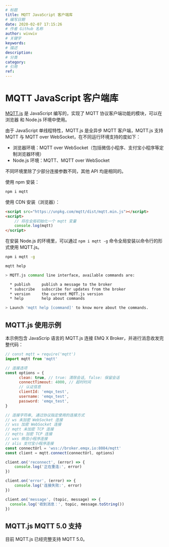 ```yaml
---
# 标题
title: MQTT JavaScript 客户端库
# 编写日期
date: 2020-02-07 17:15:26
# 作者 Github 名称
author: wivwiv
# 关键字
keywords:
# 描述
description:
# 分类
category: 
# 引用
ref:
---
```



# MQTT JavaScript 客户端库

[MQTT.js](https://www.npmjs.com/package/mqtt) 是 JavaScript 编写的，实现了 MQTT 协议客户端功能的模块，可以在浏览器 和 Node.js 环境中使用。

由于 JavaScript 单线程特性，MQTT.js 是全异步 MQTT 客户端，MQTT.js 支持 MQTT 与 MQTT over WebSocket，在不同运行环境支持的度如下：

- 浏览器环境：MQTT over WebSocket（包括微信小程序、支付宝小程序等定制浏览器环境）
- Node.js 环境：MQTT、MQTT over WebSocket

不同环境里除了少部分连接参数不同，其他 API 均是相同的。

使用 npm 安装：

```bash
npm i mqtt
```

使用 CDN 安装（浏览器）：

```html
<script src="https://unpkg.com/mqtt/dist/mqtt.min.js"></script>
<script>
    // 将在全局初始化一个 mqtt 变量
    console.log(mqtt)
</script>
```

在安装 Node.js 的环境里，可以通过 `npm i mqtt -g` 命令全局安装以命令行的形式使用 MQTT.js。

```bash
npm i mqtt -g

mqtt help

> MQTT.js command line interface, available commands are:

  * publish     publish a message to the broker
  * subscribe   subscribe for updates from the broker
  * version     the current MQTT.js version
  * help        help about commands

> Launch 'mqtt help [command]' to know more about the commands.
```

## MQTT.js 使用示例

本示例包含 JavaScrip 语言的 MQTT.js 连接 EMQ X Broker，并进行消息收发完整代码：

```javascript
// const mqtt = require('mqtt')
import mqtt from 'mqtt'

// 连接选项
const options = {
      clean: true, // true: 清除会话, false: 保留会话
      connectTimeout: 4000, // 超时时间
      // 认证信息
      clientId: 'emqx_test',
      username: 'emqx_test',
      password: 'emqx_test',
}

// 连接字符串, 通过协议指定使用的连接方式
// ws 未加密 WebSocket 连接
// wss 加密 WebSocket 连接
// mqtt 未加密 TCP 连接
// mqtts 加密 TCP 连接
// wxs 微信小程序连接
// alis 支付宝小程序连接
const connectUrl = 'wss://broker.emqx.io:8084/mqtt'
const client = mqtt.connect(connectUrl, options)

client.on('reconnect', (error) => {
    console.log('正在重连:', error)
})

client.on('error', (error) => {
    console.log('连接失败:', error)
})

client.on('message', (topic, message) => {
  console.log('收到消息：', topic, message.toString())
})
```


## MQTT.js MQTT 5.0 支持

目前 MQTT.js 已经完整支持 MQTT 5.0。
